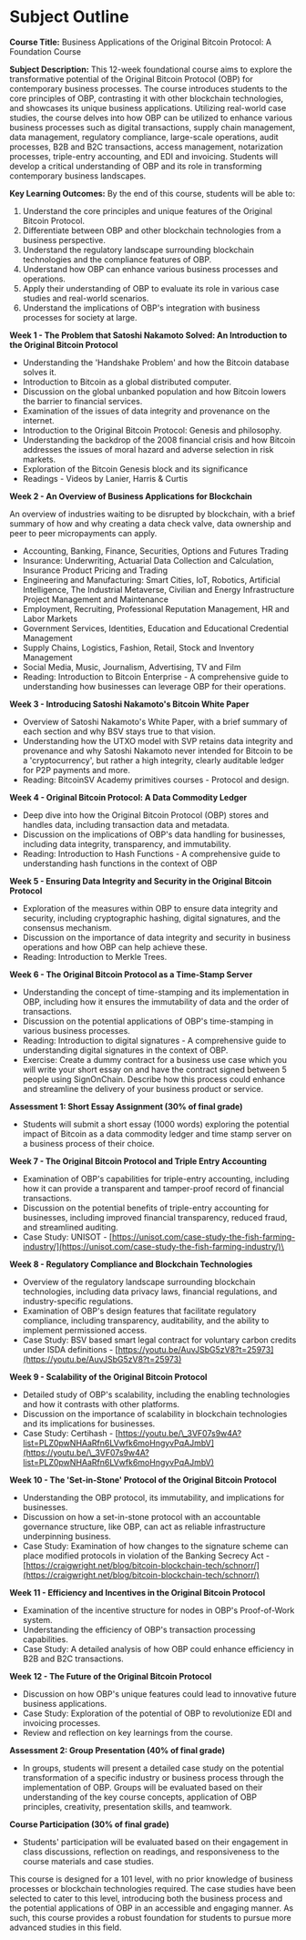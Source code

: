 # Subject Outline

**Course Title:** Business Applications of the Original Bitcoin Protocol: A Foundation Course

**Subject Description:** This 12-week foundational course aims to explore the transformative potential of the Original Bitcoin Protocol (OBP) for contemporary business processes. The course introduces students to the core principles of OBP, contrasting it with other blockchain technologies, and showcases its unique business applications. Utilizing real-world case studies, the course delves into how OBP can be utilized to enhance various business processes such as digital transactions, supply chain management, data management, regulatory compliance, large-scale operations, audit processes, B2B and B2C transactions, access management, notarization processes, triple-entry accounting, and EDI and invoicing. Students will develop a critical understanding of OBP and its role in transforming contemporary business landscapes.

**Key Learning Outcomes:** By the end of this course, students will be able to:

1. Understand the core principles and unique features of the Original Bitcoin Protocol.
2. Differentiate between OBP and other blockchain technologies from a business perspective.
3. Understand the regulatory landscape surrounding blockchain technologies and the compliance features of OBP.
4. Understand how OBP can enhance various business processes and operations.
5. Apply their understanding of OBP to evaluate its role in various case studies and real-world scenarios.
6. Understand the implications of OBP's integration with business processes for society at large.

**Week 1 - The Problem that Satoshi Nakamoto Solved: An Introduction to the Original Bitcoin Protocol**

* Understanding the 'Handshake Problem' and how the Bitcoin database solves it.
* Introduction to Bitcoin as a global distributed computer.
* Discussion on the global unbanked population and how Bitcoin lowers the barrier to financial services.
* Examination of the issues of data integrity and provenance on the internet.
* Introduction to the Original Bitcoin Protocol: Genesis and philosophy.
* Understanding the backdrop of the 2008 financial crisis and how Bitcoin addresses the issues of moral hazard and adverse selection in risk markets.
* Exploration of the Bitcoin Genesis block and its significance
* Readings - Videos by Lanier, Harris & Curtis

**Week 2 - An Overview of Business Applications for Blockchain**

An overview of industries waiting to be disrupted by blockchain, with a brief summary of how and why creating a data check valve, data ownership and peer to peer micropayments can apply.

* Accounting, Banking, Finance, Securities, Options and Futures Trading
* Insurance: Underwriting, Actuarial Data Collection and Calculation, Insurance Product Pricing and Trading
* Engineering and Manufacturing: Smart Cities, IoT, Robotics, Artificial Intelligence, The Industrial Metaverse, Civilian and Energy Infrastructure Project Management and Maintenance
* Employment, Recruiting, Professional Reputation Management, HR and Labor Markets
* Government Services, Identities, Education and Educational Credential Management
* Supply Chains, Logistics, Fashion, Retail, Stock and Inventory Management
* Social Media, Music, Journalism, Advertising, TV and Film
* Reading: Introduction to Bitcoin Enterprise - A comprehensive guide to understanding how businesses can leverage OBP for their operations.

**Week 3 - Introducing Satoshi Nakamoto's Bitcoin White Paper**

* Overview of Satoshi Nakamoto's White Paper, with a brief summary of each section and why BSV stays true to that vision.
* Understanding how the UTXO model with SVP retains data integrity and provenance and why Satoshi Nakamoto never intended for Bitcoin to be a 'cryptocurrency', but rather a high integrity, clearly auditable ledger for P2P payments and more.
* Reading: BitcoinSV Academy primitives courses - Protocol and design.

**Week 4 - Original Bitcoin Protocol: A Data Commodity Ledger**

* Deep dive into how the Original Bitcoin Protocol (OBP) stores and handles data, including transaction data and metadata.
* Discussion on the implications of OBP's data handling for businesses, including data integrity, transparency, and immutability.
* Reading: Introduction to Hash Functions  - A comprehensive guide to understanding hash functions in the context of OBP

**Week 5 - Ensuring Data Integrity and Security in the Original Bitcoin Protocol**

* Exploration of the measures within OBP to ensure data integrity and security, including cryptographic hashing, digital signatures, and the consensus mechanism.
* Discussion on the importance of data integrity and security in business operations and how OBP can help achieve these.
* Reading: Introduction to Merkle Trees.

**Week 6 - The Original Bitcoin Protocol as a Time-Stamp Server**

* Understanding the concept of time-stamping and its implementation in OBP, including how it ensures the immutability of data and the order of transactions.
* Discussion on the potential applications of OBP's time-stamping in various business processes.
* Reading: Introduction to digital signatures - A comprehensive guide to understanding digital signatures in the context of OBP.
* Exercise: Create a dummy contract for a business use case which you will write your short essay on and have the contract signed between 5 people using SignOnChain. Describe how this process could enhance and streamline the delivery of your business product or service.

**Assessment 1: Short Essay Assignment (30% of final grade)**

* Students will submit a short essay (1000 words) exploring the potential impact of Bitcoin as a data commodity ledger and time stamp server on a business process of their choice.

**Week 7 - The Original Bitcoin Protocol and Triple Entry Accounting**

* Examination of OBP's capabilities for triple-entry accounting, including how it can provide a transparent and tamper-proof record of financial transactions.
* Discussion on the potential benefits of triple-entry accounting for businesses, including improved financial transparency, reduced fraud, and streamlined auditing.
* Case Study: UNISOT - [https://unisot.com/case-study-the-fish-farming-industry/](https://unisot.com/case-study-the-fish-farming-industry/)\


**Week 8 - Regulatory Compliance and Blockchain Technologies**

* Overview of the regulatory landscape surrounding blockchain technologies, including data privacy laws, financial regulations, and industry-specific regulations.
* Examination of OBP's design features that facilitate regulatory compliance, including transparency, auditability, and the ability to implement permissioned access.
* Case Study: BSV based smart legal contract for voluntary carbon credits under ISDA definitions - [https://youtu.be/AuvJSbG5zV8?t=25973](https://youtu.be/AuvJSbG5zV8?t=25973)

**Week 9 - Scalability of the Original Bitcoin Protocol**

* Detailed study of OBP's scalability, including the enabling technologies and how it contrasts with other platforms.
* Discussion on the importance of scalability in blockchain technologies and its implications for businesses.
* Case Study: Certihash - [https://youtu.be/\_3VF07s9w4A?list=PLZ0pwNHAaRfn6LVwfk6moHngyvPqAJmbV](https://youtu.be/\_3VF07s9w4A?list=PLZ0pwNHAaRfn6LVwfk6moHngyvPqAJmbV)



**Week 10 - The 'Set-in-Stone' Protocol of the Original Bitcoin Protocol**

* Understanding the OBP protocol, its immutability, and implications for businesses.
* Discussion on how a set-in-stone protocol with an accountable governance structure, like OBP, can act as reliable infrastructure underpinning business.
* Case Study: Examination of how changes to the signature scheme can place modified protocols in violation of the Banking Secrecy Act - [https://craigwright.net/blog/bitcoin-blockchain-tech/schnorr/](https://craigwright.net/blog/bitcoin-blockchain-tech/schnorr/)

**Week 11 - Efficiency and Incentives in the Original Bitcoin Protocol**

* Examination of the incentive structure for nodes in OBP's Proof-of-Work system.
* Understanding the efficiency of OBP's transaction processing capabilities.
* Case Study: A detailed analysis of how OBP could enhance efficiency in B2B and B2C transactions.

**Week 12 - The Future of the Original Bitcoin Protocol**

* Discussion on how OBP's unique features could lead to innovative future business applications.
* Case Study: Exploration of the potential of OBP to revolutionize EDI and invoicing processes.
* Review and reflection on key learnings from the course.

**Assessment 2: Group Presentation (40% of final grade)**

* In groups, students will present a detailed case study on the potential transformation of a specific industry or business process through the implementation of OBP. Groups will be evaluated based on their understanding of the key course concepts, application of OBP principles, creativity, presentation skills, and teamwork.

**Course Participation (30% of final grade)**

* Students' participation will be evaluated based on their engagement in class discussions, reflection on readings, and responsiveness to the course materials and case studies.

This course is designed for a 101 level, with no prior knowledge of business processes or blockchain technologies required. The case studies have been selected to cater to this level, introducing both the business process and the potential applications of OBP in an accessible and engaging manner. As such, this course provides a robust foundation for students to pursue more advanced studies in this field.
